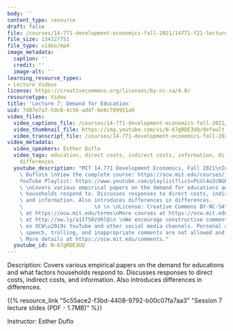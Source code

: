 ```yaml
---
body: ''
content_type: resource
draft: false
file: /courses/14-771-development-economics-fall-2021/14771-f21-lecture-7-version-2_360p_16_9.mp4
file_size: 134227751
file_type: video/mp4
image_metadata:
  caption: ''
  credit: ''
  image-alt: ''
learning_resource_types:
- Lecture Videos
license: https://creativecommons.org/licenses/by-nc-sa/4.0/
resourcetype: Video
title: 'Lecture 7: Demand for Education'
uid: 7d87e7a7-59c8-4c56-ad4f-6e6c789951a9
video_files:
  video_captions_file: /courses/14-771-development-economics-fall-2021/1-53szZ3RkTH7fobVHpgSNmZrSs6OBqRO_transcript.webvtt
  video_thumbnail_file: https://img.youtube.com/vi/N-67gRDE3UQ/default.jpg
  video_transcript_file: /courses/14-771-development-economics-fall-2021/1-53szZ3RkTH7fobVHpgSNmZrSs6OBqRO_transcript.pdf
video_metadata:
  video_speakers: Esther Duflo
  video_tags: education, direct costs, indirect costs, information, differences in
    differences
  youtube_description: "MIT 14.771 Development Economics, Fall 2021\nInstructor: Esther\
    \ Duflo\n \nView the complete course: https://ocw.mit.edu/courses/14-771-development-economics-fall-2021\n\
    YouTube Playlist: https://www.youtube.com/playlist?list=PLUl4u3cNGP61kvh3caDts2R6LmkYbmzaG\n\
    \ \nCovers various empirical papers on the demand for educations and what factors\
    \ households respond to. Discusses responses to direct costs, indirect costs,\
    \ and information. Also introduces differences in differences.               \
    \                       \n \n \nLicense: Creative Commons BY-NC-SA\nMore information\
    \ at https://ocw.mit.edu/terms\nMore courses at https://ocw.mit.edu\nSupport OCW\
    \ at http://ow.ly/a1If50zVRlQ\n \nWe encourage constructive comments and discussion\
    \ on OCW\u2019s YouTube and other social media channels. Personal attacks, hate\
    \ speech, trolling, and inappropriate comments are not allowed and may be removed.\
    \ More details at https://ocw.mit.edu/comments."
  youtube_id: N-67gRDE3UQ
---
```

Description: Covers various empirical papers on the demand for educations and what factors households respond to. Discusses responses to direct costs, indirect costs, and information. Also introduces differences in differences.

{{% resource_link "5c55ace2-f3bd-4408-9792-b00c07fa7aa3" "Session 7 lecture slides (PDF - 1.7MB)" %}}

Instructor: Esther Duflo